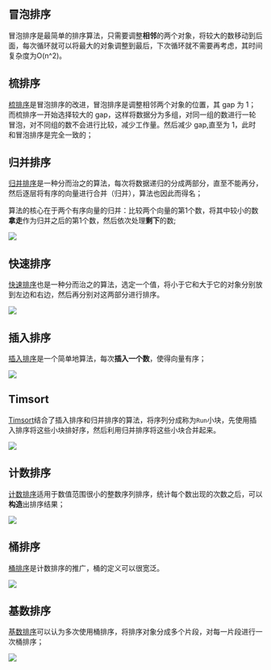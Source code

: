 ## 冒泡排序

冒泡排序是最简单的排序算法，只需要调整**相邻**的两个对象，将较大的数移动到后面，每次循环就可以将最大的对象调整到最后，下次循环就不需要再考虑，其时间复杂度为O(n^2)。

## 梳排序

[梳排序](https://www.geeksforgeeks.org/comb-sort/)是冒泡排序的改进，冒泡排序是调整相邻两个对象的位置，其 gap 为 1；而梳排序一开始选择较大的 gap，这样将数据分为多组，对同一组的数进行一轮冒泡，对不同组的数不会进行比较，减少工作量。然后减少 gap,直至为 1，此时和冒泡排序是完全一致的；

## 归并排序

[归并排序](linkhttps://www.geeksforgeeks.org/merge-sort/)是一种分而治之的算法，每次将数据递归的分成两部分，直至不能再分，然后逐层将有序的向量进行合并（归并），算法也因此而得名；

算法的核心在于两个有序向量的归并：比较两个向量的第1个数，将其中较小的数**拿走**作为归并之后的第1个数，然后依次处理**剩下**的数;

![](https://www.geeksforgeeks.org/wp-content/uploads/Merge-Sort-Tutorial.png)

## 快速排序

[快速排序](https://www.geeksforgeeks.org/quick-sort/)也是一种分而治之的算法，选定一个值，将小于它和大于它的对象分别放到左边和右边，然后再分别对这两部分进行排序。

![](https://www.geeksforgeeks.org/wp-content/uploads/gq/2014/01/QuickSort2.png)

## 插入排序

[插入排序](https://www.geeksforgeeks.org/insertion-sort/)是一个简单地算法，每次**插入一个数**，使得向量有序；

![](https://cdncontribute.geeksforgeeks.org/wp-content/uploads/card.jpg)

## Timsort

[Timsort](https://www.geeksforgeeks.org/timsort/)结合了插入排序和归并排序的算法，将序列分成称为`Run`小块，先使用插入排序将这些小块排好序，然后利用归并排序将这些小块合并起来。

![](https://upload.wikimedia.org/wikipedia/commons/6/63/Selection_of_minrun_by_timsort.png)

## 计数排序

[计数排序](https://www.geeksforgeeks.org/counting-sort/)适用于数值范围很小的整数序列排序，统计每个数出现的次数之后，可以**构造**出排序结果；

![](https://www.geeksforgeeks.org/wp-content/uploads/scene01153.jpg)

## 桶排序

[桶排序](https://www.geeksforgeeks.org/bucket-sort-2/)是计数排序的推广，桶的定义可以很宽泛。

![](https://upload.wikimedia.org/wikipedia/commons/thumb/6/61/Bucket_sort_1.svg/311px-Bucket_sort_1.svg.png)

## 基数排序

[基数排序](https://www.geeksforgeeks.org/radix-sort/)可以认为多次使用桶排序，将排序对象分成多个片段，对每一片段进行一次桶排序；

![](https://images0.cnblogs.com/i/497634/201403/161837176365265.jpg)

